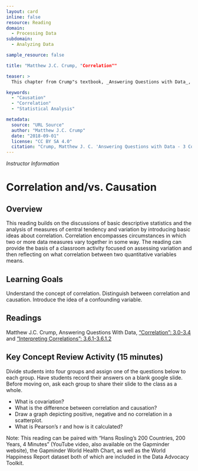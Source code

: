 ```yaml
---
layout: card
inline: false
resource: Reading
domain:
  - Processing Data
subdomain:
  - Analyzing Data

sample_resource: false

title: "Matthew J.C. Crump, "Correlation""

teaser: >
  This chapter from Crump"s textbook, _Answering Questions with Data_, provides an accessible and illuminating discussion of the phenomena of covariation, correlation, and the difference between correlation and causation.  The reading can provide the basis of a classroom discussion about these key concepts in statistical  analysis.  Paired with other datasets in the Data Advocacy Toolkit, the reading can help students develop the tools they need to calculate and begin to think critically about the concept of causation..

keywords:
  - "Causation"
  - "Correlation"
  - "Statistical Analysis"

metadata:
  source: "URL Source"
  author: "Matthew J.C. Crump"
  date: "2018-09-01"
  license: "CC BY SA 4.0"
  citation: "Crump, Matthew J. C. 'Answering Questions with Data - 3 Correlation.' Crumplab, 2023, www.crumplab.com/statistics/03-Correlation.html. Accessed 31 July 2024."
---
```


_Instructor Information_

# Correlation and/vs. Causation
## Overview

This reading builds on the discussions of basic descriptive statistics and the analysis of measures of central tendency and variation by introducing basic ideas about correlation.  Correlation encompasses circumstances in which two or more data measures vary together in some way.  The reading can provide the basis of a classroom activity focused on assessing variation and then reflecting on what correlation between two quantitative variables means.

## Learning Goals
Understand the concept of correlation.
Distinguish between correlation and causation.
Introduce the idea of a confounding variable.

## Readings
Matthew J.C. Crump, Answering Questions With Data, [“Correlation”: 3.0-3.4]([url](https://www.crumplab.com/statistics/03-Correlation.html)) 
	and [“Interpreting Correlations”: 3.6.1-3.6.1.2]([url](https://www.crumplab.com/statistics/03-Correlation.html))

## Key Concept Review Activity (15 minutes)

Divide students into four groups and assign one of the questions below to each group.  Have students record their answers on a blank google slide.  Before moving on, ask each group to share their slide to the class as a whole.  
- What is covariation?
- What is the difference between correlation and causation?
- Draw a graph depicting positive, negative and no correlation in a scatterplot.
- What is Pearson’s r and how is it calculated?

Note: This reading can be paired with “Hans Rosling’s 200 Countries, 200 Years, 4 Minutes” (YouTube video, also available on the Gapminder website), the Gapminder World Health Chart, as well as the World Happiness Report dataset both of which are included in the Data Advocacy Toolkit.
